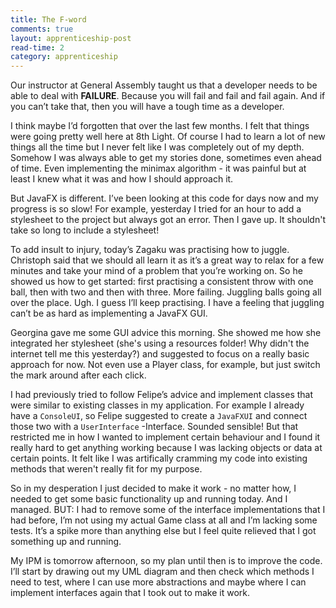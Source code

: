 ```yaml
---
title: The F-word
comments: true
layout: apprenticeship-post
read-time: 2
category: apprenticeship
---
```

Our instructor at General Assembly taught us that a developer needs to be able to deal with __FAILURE__. Because you will fail and fail and fail again. And if you can’t take that, then you will have a tough time as a developer.

<!--break-->

I think maybe I’d forgotten that over the last few months. I felt that things were going pretty well here at 8th Light. Of course I had to learn a lot of new things all the time but I never felt like I was completely out of my depth. Somehow I was always able to get my stories done, sometimes even ahead of time. Even implementing the minimax algorithm -  it was painful but at least I knew what it was and how I should approach it.

But JavaFX is different. I’ve been looking at this code for days now and my progress is so slow! For example, yesterday I tried for an hour to add a stylesheet to the project but always got an error. Then I gave up. It shouldn't take so long to include a stylesheet!

To add insult to injury, today’s Zagaku was practising how to juggle. Christoph said that we should all learn it as it’s a great way to relax for a few minutes and take your mind of a problem that you’re working on. So he showed us how to get started: first practising a consistent throw with one ball, then with two and then with three. More failing. Juggling balls going all over the place. Ugh. I guess I’ll keep practising. I have a feeling that juggling can’t be as hard as implementing a JavaFX GUI.

Georgina gave me some GUI advice this morning. She showed me how she integrated her stylesheet (she's using a resources folder! Why didn't the internet tell me this yesterday?) and suggested to focus on a really basic approach for now. Not even use a Player class, for example, but just switch the mark around after each click.

I had previously tried to follow Felipe’s advice and implement classes that were similar to existing classes in my application. For example I already have a `ConsoleUI`, so Felipe suggested to create a `JavaFXUI` and connect those two with a `UserInterface` -Interface. Sounded sensible! But that restricted me in how I wanted to implement certain behaviour and I found it really hard to get anything working because I was lacking objects or data at certain points. It felt like I was artifically cramming my code into existing methods that weren't really fit for my purpose.

So in my desperation I just decided to make it work - no matter how, I needed to get some basic functionality up and running today. And I managed. BUT: I had to remove some of the interface implementations that I had before, I’m not using my actual Game class at all and I’m lacking some tests. It’s a spike more than anything else but I feel quite relieved that I got something up and running.

My IPM is tomorrow afternoon, so my plan until then is to improve the code. I’ll start by drawing out my UML diagram and then check which methods I need to test, where I can use more abstractions and maybe where I can implement interfaces again that I took out to make it work. 

